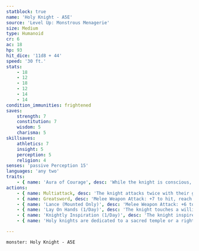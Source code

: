 ```yaml
---
statblock: true
name: 'Holy Knight - A5E'
source: 'Level Up: Monstrous Menagerie'
size: Medium
type: Humanoid
cr: 6
ac: 18
hp: 93
hit_dice: '11d8 + 44'
speed: '30 ft.'
stats:
    - 18
    - 12
    - 18
    - 12
    - 14
    - 14
condition_immunities: frightened
saves:
    strength: 7
    constitution: 7
    wisdom: 5
    charisma: 5
skillsaves:
    athletics: 7
    insight: 5
    perception: 5
    religion: 4
senses: 'passive Perception 15'
languages: 'any two'
traits:
    - { name: 'Aura of Courage', desc: 'While the knight is conscious, allies within 10 feet are immune to being frightened.' }
actions:
    - { name: Multiattack, desc: 'The knight attacks twice with their greatsword.' }
    - { name: Greatsword, desc: 'Melee Weapon Attack: +7 to hit, reach 5 ft., one target. Hit: 11 (2d6 + 4) slashing damage plus 5 (2d8) radiant damage.' }
    - { name: 'Lance (Mounted Only)', desc: 'Melee Weapon Attack: +6 to hit, reach 10 ft., one target. Hit: 9 (1d12 + 3) piercing damage. If the knight moves at least 20 feet straight towards the target before the attack, they deal an extra 13 (2d12) piercing damage, and the target makes a DC 14 Strength saving throw, falling prone on a failure. This attack is made at disadvantage against targets within 5 feet.' }
    - { name: 'Lay On Hands (1/Day)', desc: 'The knight touches a willing creature or themself and restores 30 hit points.' }
    - { name: 'Knightly Inspiration (1/Day)', desc: 'The knight inspires creatures of their choice within 30 feet that can hear and understand them. For the next minute, inspired creatures gain an expertise die (1d4) on attack rolls and saving throws. A creature can benefit from only one Knightly Inspiration at a time, and the knight cannot target themselves.' }
    - { name: 'Holy knights are dedicated to a sacred temple or a righteous principle', desc: 'While they obey the mandates of the monarchs they serve, they are sworn to fight evil wherever they find it.' }

---
```

```statblock
monster: Holy Knight - A5E
```
